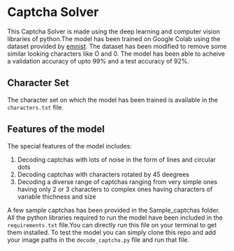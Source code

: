# Captcha Solver
This Captcha Solver is made using the deep learning and computer vision libraries of python.The model has been trained on Google Colab using the dataset provided by [emnist](https://www.kaggle.com/crawford/emnist). The dataset has been modified to remove some similar looking characters like O and 0. The model has been able to acheive a validation accuracy of upto 99% and a test accuracy of 92%.
## Character Set
The character set on which the model has been trained is available in the `characters.txt` file.
## Features of the model
The special features of the model includes:
1. Decoding captchas with lots of noise in the form of lines and circular dots
2. Decoding captchas with characters rotated by 45 deegrees
3. Decoding a diverse range of captchas ranging from very simple ones having only 2 or 3 characters to complex ones having characters of variable thichness and size

A few sample captchas has been provided in the Sample_captchas folder.
All the python libraries required to run the model have been included in the `requirements.txt` file.You can directly run this file on your terminal to get them installed.
To test the model you can simply clone this repo and add your image paths in the `decode_captcha.py` file and run that file.
